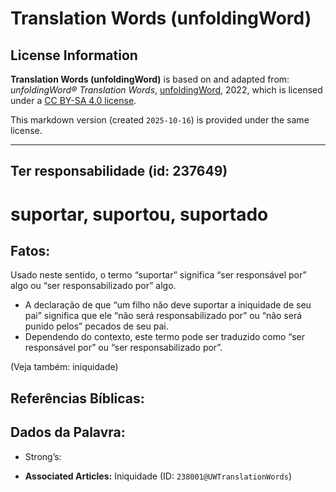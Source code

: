 # Translation Words (unfoldingWord)

## License Information

**Translation Words (unfoldingWord)** is based on and adapted from: _unfoldingWord® Translation Words_, [unfoldingWord](https://unfoldingword.org/utw), 2022, which is licensed under a [CC BY-SA 4.0 license](https://creativecommons.org/licenses/by-sa/4.0/legalcode.en).

This markdown version (created `2025-10-16`) is provided under the same license.



--------------------------------

## Ter responsabilidade (id: 237649)

suportar, suportou, suportado
=============================

Fatos:
------

Usado neste sentido, o termo “suportar” significa “ser responsável por” algo ou “ser responsabilizado por” algo.

* A declaração de que “um filho não deve suportar a iniquidade de seu pai” significa que ele “não será responsabilizado por” ou “não será punido pelos” pecados de seu pai.
* Dependendo do contexto, este termo pode ser traduzido como “ser responsável por” ou “ser responsabilizado por”.

(Veja também: iniquidade)

Referências Bíblicas:
---------------------

Dados da Palavra:
-----------------

* Strong’s:

* **Associated Articles:** Iniquidade (ID: `238001@UWTranslationWords`)


